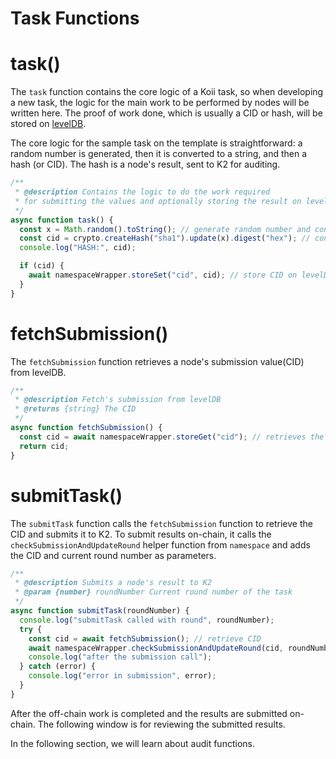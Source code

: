 # Task Functions

# task()

The `task` function contains the core logic of a Koii task, so when developing a new task, the logic for the main work to be performed by nodes will be written here. The proof of work done, which is usually a CID or hash, will be stored on [levelDB](/develop/microservices-and-tasks/leveldb).

The core logic for the sample task on the template is straightforward: a random number is generated, then it is converted to a string, and then a hash (or CID). The hash is a node's result, sent to K2 for auditing.

```javascript
/**
 * @description Contains the logic to do the work required
 * for submitting the values and optionally storing the result on levelDB
 */
async function task() {
  const x = Math.random().toString(); // generate random number and convert to string
  const cid = crypto.createHash("sha1").update(x).digest("hex"); // convert to CID
  console.log("HASH:", cid);

  if (cid) {
    await namespaceWrapper.storeSet("cid", cid); // store CID on levelDB
  }
}
```

# fetchSubmission()
The `fetchSubmission` function retrieves a node's submission value(CID) from levelDB.

```javascript
/**
 * @description Fetch's submission from levelDB
 * @returns {string} The CID
 */
async function fetchSubmission() {
  const cid = await namespaceWrapper.storeGet("cid"); // retrieves the cid
  return cid;
}
```

# submitTask()

The `submitTask` function calls the `fetchSubmission` function to retrieve the CID and submits it to K2.
To submit results on-chain, it calls the `checkSubmissionAndUpdateRound` helper function from `namespace` and adds the CID and current round number as parameters.

```javascript
/**
 * @description Submits a node's result to K2
 * @param {number} roundNumber Current round number of the task
 */
async function submitTask(roundNumber) {
  console.log("submitTask called with round", roundNumber);
  try {
    const cid = await fetchSubmission(); // retrieve CID
    await namespaceWrapper.checkSubmissionAndUpdateRound(cid, roundNumber); // submit to K2
    console.log("after the submission call");
  } catch (error) {
    console.log("error in submission", error);
  }
}
```

After the off-chain work is completed and the results are submitted on-chain. The following window is for reviewing the submitted results.
 
In the following section, we will learn about audit functions.






